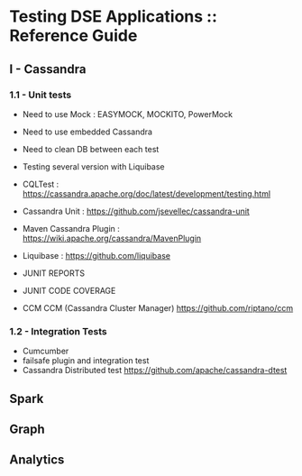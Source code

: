 
# Testing DSE Applications :: Reference Guide

## I - Cassandra

### 1.1 - Unit tests

- Need to use Mock : EASYMOCK, MOCKITO, PowerMock
- Need to use embedded Cassandra
- Need to clean DB between each test
- Testing several version with Liquibase


- CQLTest        : https://cassandra.apache.org/doc/latest/development/testing.html
- Cassandra Unit : https://github.com/jsevellec/cassandra-unit
- Maven Cassandra Plugin : https://wiki.apache.org/cassandra/MavenPlugin
- Liquibase : https://github.com/liquibase
- JUNIT REPORTS
- JUNIT CODE COVERAGE
- CCM CCM (Cassandra Cluster Manager) https://github.com/riptano/ccm

### 1.2 - Integration Tests

- Cumcumber
- failsafe plugin and integration test
- Cassandra Distributed test https://github.com/apache/cassandra-dtest







## Spark

## Graph

## Analytics
